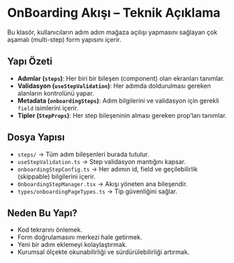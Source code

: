 # OnBoarding Akışı – Teknik Açıklama

Bu klasör, kullanıcıların adım adım mağaza açılışı yapmasını sağlayan çok aşamalı (multi-step) form yapısını içerir.

## Yapı Özeti

- **Adımlar (`steps`)**: Her biri bir bileşen (component) olan ekranları tanımlar.
- **Validasyon (`useStepValidation`)**: Her adımda doldurulması gereken alanların kontrolünü yapar.
- **Metadata (`onboardingSteps`)**: Adım bilgilerini ve validasyon için gerekli `field` isimlerini içerir.
- **Tipler (`StepProps`)**: Her step bileşeninin alması gereken prop’ları tanımlar.

## Dosya Yapısı

- `steps/` → Tüm adım bileşenleri burada tutulur.
- `useStepValidation.ts` → Step validasyon mantığını kapsar.
- `onboardingStepConfig.ts` → Her adımın id, field ve geçilebilirlik (skippable) bilgilerini içerir.
- `OnboardingStepManager.tsx` → Akışı yöneten ana bileşendir.
- `types/onboardingPageTypes.ts` → Tip güvenliğini sağlar.

## Neden Bu Yapı?

- Kod tekrarını önlemek.
- Form doğrulamasını merkezi hale getirmek.
- Yeni bir adım eklemeyi kolaylaştırmak.
- Kurumsal ölçekte okunabilirliği ve sürdürülebilirliği artırmak.
